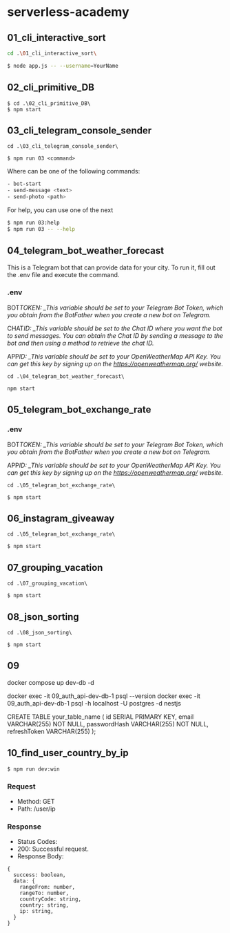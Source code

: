 # serverless-academy

## 01_cli_interactive_sort

```bash
cd .\01_cli_interactive_sort\

$ node app.js -- --username=YourName
```

## 02_cli_primitive_DB

```
$ cd .\02_cli_primitive_DB\
$ npm start
```

## 03_cli_telegram_console_sender

```
cd .\03_cli_telegram_console_sender\
```

```
$ npm run 03 <command>
```

Where <command> can be one of the following commands:

```bash
- bot-start
- send-message <text>
- send-photo <path>
```

For help, you can use one of the next

```bash
$ npm run 03:help
$ npm run 03 -- --help
```

## 04_telegram_bot_weather_forecast

This is a Telegram bot that can provide data for your city. To run it, fill out the .env file and execute the command.

### .env

BOT*TOKEN: \_This variable should be set to your Telegram Bot Token, which you obtain from the BotFather when you create a new bot on Telegram.*

CHAT*ID: \_This variable should be set to the Chat ID where you want the bot to send messages. You can obtain the Chat ID by sending a message to the bot and then using a method to retrieve the chat ID.*

APP*ID: \_This variable should be set to your OpenWeatherMap API Key. You can get this key by signing up on the https://openweathermap.org/ website.*

```
cd .\04_telegram_bot_weather_forecast\
```

```
npm start
```

## 05_telegram_bot_exchange_rate

### .env

BOT*TOKEN: \_This variable should be set to your Telegram Bot Token, which you obtain from the BotFather when you create a new bot on Telegram.*

APP*ID: \_This variable should be set to your OpenWeatherMap API Key. You can get this key by signing up on the https://openweathermap.org/ website.*

```
cd .\05_telegram_bot_exchange_rate\
```

```
$ npm start
```

## 06_instagram_giveaway

```
cd .\05_telegram_bot_exchange_rate\
```

```
$ npm start
```

## 07_grouping_vacation

```
cd .\07_grouping_vacation\
```

```
$ npm start
```

## 08_json_sorting

```
cd .\08_json_sorting\
```

```
$ npm start
```

## 09

docker compose up dev-db -d

docker exec -it 09_auth_api-dev-db-1 psql --version
docker exec -it 09_auth_api-dev-db-1 psql -h localhost -U postgres -d nestjs

CREATE TABLE your_table_name (
id SERIAL PRIMARY KEY,
email VARCHAR(255) NOT NULL,
passwordHash VARCHAR(255) NOT NULL,
refreshToken VARCHAR(255)
);

## 10_find_user_country_by_ip

```
$ npm run dev:win
```

### Request

- Method: GET
- Path: /user/ip

### Response

- Status Codes:
- 200: Successful request.
- Response Body:

```
{
  success: boolean,
  data: {
    rangeFrom: number,
    rangeTo: number,
    countryCode: string,
    country: string,
    ip: string,
  }
}
```
